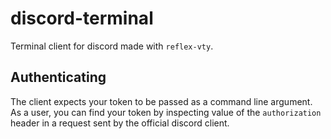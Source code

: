 # discord-terminal

Terminal client for discord made with `reflex-vty`.

## Authenticating

The client expects your token to be passed as a command line argument. As a user, you can find your token by inspecting value of the `authorization` header in a request sent by the official discord client.
